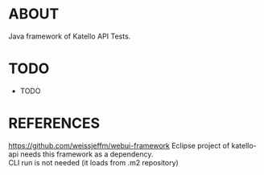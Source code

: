 ABOUT
=====
Java framework of Katello API Tests.

TODO
====
 * TODO

REFERENCES
==========
https://github.com/weissjeffm/webui-framework
Eclipse project of katello-api needs this framework as a dependency.  
CLI run is not needed (it loads from .m2 repository)
